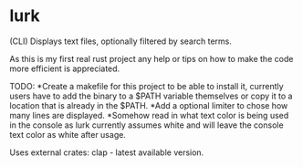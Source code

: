 # lurk
(CLI)
Displays text files, optionally filtered by search terms.

As this is my first real rust project any help or tips on how to make the code more efficient is appreciated.



TODO:
*Create a makefile for this project to be able to install it, currently users have to add the binary to a $PATH variable themselves or copy it to a location that is already in the $PATH.
*Add a optional limiter to chose how many lines are displayed.
*Somehow read in what text color is being used in the console as lurk currently assumes white and will leave the console text color as white after usage.


Uses external crates:
clap - latest available version.
